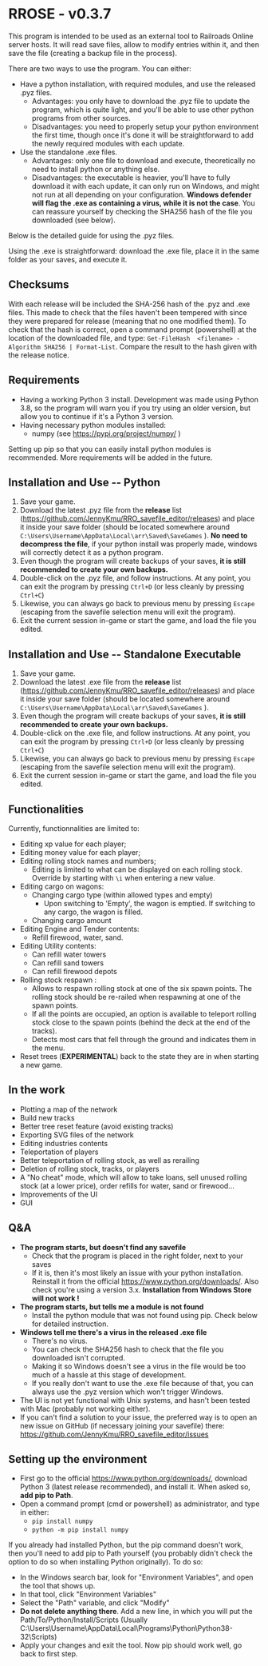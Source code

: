 ﻿# RROSE - v0.3.7

This program is intended to be used as an external tool to Railroads Online server hosts. It will read save files, allow to modify entries within it, and then save the file (creating a backup file in the process).

There are two ways to use the program. You can either:
* Have a python installation, with required modules, and use the released .pyz files.
  * Advantages: you only have to download the .pyz file to update the program, which is quite light, and you'll be able to use other python programs from other sources.
  * Disadvantages: you need to properly setup your python environment the first time, though once it's done it will be straightforward to add the newly required modules with each update.
* Use the standalone .exe files.
  * Advantages: only one file to download and execute, theoretically no need to install python or anything else.
  * Disadvantages: the executable is heavier, you'll have to fully download it with each update, it can only run on Windows, and might not run at all depending on your configuration. **Windows defender will flag the .exe as containing a virus, while it is not the case**. You can reassure yourself by checking the SHA256 hash of the file you downloaded (see below).

Below is the detailed guide for using the .pyz files.

Using the .exe is straightforward: download the .exe file, place it in the same folder as your saves, and execute it.

## Checksums

With each release will be included the SHA-256 hash of the .pyz and .exe files. This made to check that the files haven't been tempered with since they were prepared for release (meaning that no one modified them). To check that the hash is correct, open a command prompt (powershell) at the location of the downloaded file, and type: ``Get-FileHash  <filename> -Algorithm SHA256 | Format-List``. Compare the result to the hash given with the release notice.

## Requirements

* Having a working Python 3 install. Development was made using Python 3.8, so the program will warn you if you try using an older version, but allow you to continue if it's a Python 3 version.
* Having necessary python modules installed:
  * numpy (see https://pypi.org/project/numpy/ )

Setting up pip so that you can easily install python modules is recommended. More requirements will be added in the future.

## Installation and Use -- Python

1. Save your game.
2. Download the latest .pyz file from the **release** list (https://github.com/JennyKmu/RRO_savefile_editor/releases) and place it inside your save folder (should be located somewhere around ``C:\Users\Username\AppData\Local\arr\Saved\SaveGames`` ). **No need to decompress the file**, if your python install was properly made, windows will correctly detect it as a python program.
3. Even though the program will create backups of your saves, **it is still recommended to create your own backups.**
4. Double-click on the .pyz file, and follow instructions. At any point, you can exit the program by pressing ``Ctrl+D`` (or less cleanly by pressing ``Ctrl+C``)
5. Likewise, you can always go back to previous menu by pressing ``Escape`` (escaping from the savefile selection menu will exit the program).
6. Exit the current session in-game or start the game, and load the file you edited.

## Installation and Use -- Standalone Executable

1. Save your game.
2. Download the latest .exe file from the **release** list (https://github.com/JennyKmu/RRO_savefile_editor/releases) and place it inside your save folder (should be located somewhere around ``C:\Users\Username\AppData\Local\arr\Saved\SaveGames`` ).
3. Even though the program will create backups of your saves, **it is still recommended to create your own backups.**
4. Double-click on the .exe file, and follow instructions. At any point, you can exit the program by pressing ``Ctrl+D`` (or less cleanly by pressing ``Ctrl+C``)
5. Likewise, you can always go back to previous menu by pressing ``Escape`` (escaping from the savefile selection menu will exit the program).
6. Exit the current session in-game or start the game, and load the file you edited.

## Functionalities

Currently, functionnalities are limited to:
* Editing xp value for each player;
* Editing money value for each player;
* Editing rolling stock names and numbers;
  * Editing is limited to what can be displayed on each rolling stock. Override by starting with  `\i` when entering a new value.
* Editing cargo on wagons:
  * Changing cargo type (within allowed types and empty)
    * Upon switching to 'Empty', the wagon is emptied. If switching to any cargo, the wagon is filled.
  * Changing cargo amount
* Editing Engine and Tender contents:
  * Refill firewood, water, sand.
* Editing Utility contents:
  * Can refill water towers
  * Can refill sand towers
  * Can refill firewood depots
* Rolling stock respawn :
  * Allows to respawn rolling stock at one of the six spawn points. The rolling stock should be re-railed when respawning at one of the spawn points.
  * If all the points are occupied, an option is available to teleport rolling stock close to the spawn points (behind the deck at the end of the tracks).
  * Detects most cars that fell through the ground and indicates them in the menu.
* Reset trees (**EXPERIMENTAL**) back to the state they are in when starting a new game.

## In the work

* Plotting a map of the network
* Build new tracks
* Better tree reset feature (avoid existing tracks)
* Exporting SVG files of the network
* Editing industries contents
* Teleportation of players
* Better teleportation of rolling stock, as well as rerailing
* Deletion of rolling stock, tracks, or players
* A "No cheat" mode, which will allow to take loans, sell unused rolling stock (at a lower price), order refills for water, sand or firewood...
* Improvements of the UI
* GUI

## Q&A

* **The program starts, but doesn't find any savefile**
  * Check that the program is placed in the right folder, next to your saves
  * If it is, then it's most likely an issue with your python installation. Reinstall it from the official https://www.python.org/downloads/. Also check you're using a version 3.x. **Installation from Windows Store will not work !**
* **The program starts, but tells me a module is not found**
  * Install the python module that was not found using pip. Check below for detailed instruction.
* **Windows tell me there's a virus in the released .exe file**
  * There's no virus.
  * You can check the SHA256 hash to check that the file you downloaded isn't corrupted.
  * Making it so Windows doesn't see a virus in the file would be too much of a hassle at this stage of development.
  * If you really don't want to use the .exe file because of that, you can always use the .pyz version which won't trigger Windows.
* The UI is not yet functional with Unix systems, and hasn't been tested with Mac (probably not working either).
* If you can't find a solution to your issue, the preferred way is to open an new issue on GitHub (if necessary joining your savefile) there: https://github.com/JennyKmu/RRO_savefile_editor/issues

## Setting up the environment

* First go to the official https://www.python.org/downloads/, download Python 3 (latest release recommended), and install it. When asked so, **add pip to Path**.
* Open a command prompt (cmd or powershell) as administrator, and type in either:
  * ``pip install numpy``
  * ``python -m pip install numpy``

If you already had installed Python, but the pip command doesn't work, then you'll need to add pip to Path yourself (you probably didn't check the option to do so when installing Python originally). To do so:
* In the Windows search bar, look for "Environment Variables", and open the tool that shows up.
* In that tool, click "Environment Variables"
* Select the "Path" variable, and click "Modify"
* **Do not delete anything there**. Add a new line, in which you will put the Path/To/Python/Install/Scripts (Usually C:\\Users\\Username\\AppData\\Local\\Programs\\Python\\Python38-32\\Scripts)
* Apply your changes and exit the tool. Now pip should work well, go back to first step.
